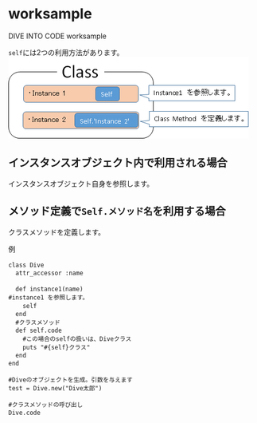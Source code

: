 # worksample
DIVE INTO CODE worksample  
 

`self`には2つの利用方法があります。  
<img src="img/Self.png" alt="Selfの使い方" title="Self画像">


## インスタンスオブジェクト内で利用される場合
インスタンスオブジェクト自身を参照します。

## メソッド定義で`Self.メソッド名`を利用する場合
クラスメソッドを定義します。　　
  
例  
	
	class Dive
	  attr_accessor :name

	  def instance1(name)
	#instance1 を参照します。
		self　　
	  end
	  #クラスメソッド
	  def self.code
	    #この場合のselfの扱いは、Diveクラス
	    puts "#{self}クラス"
	  end
	end

	#Diveのオブジェクトを生成。引数を与えます
	test = Dive.new("Dive太郎")

	#クラスメソッドの呼び出し
	Dive.code

